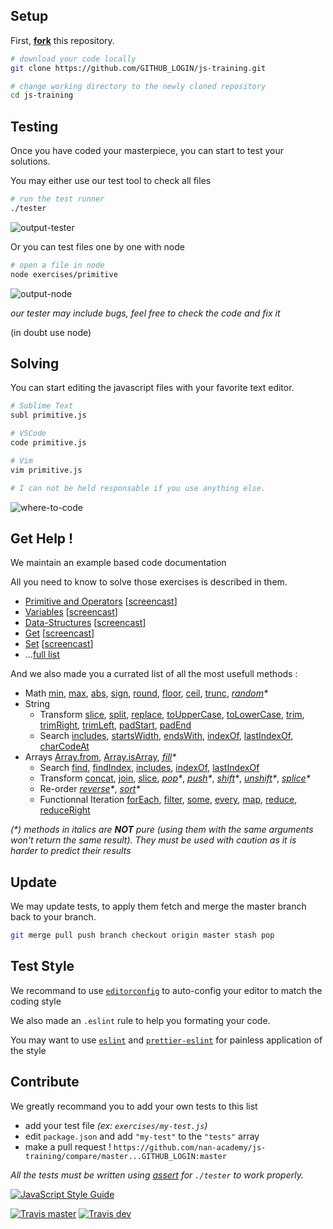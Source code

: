 ## Setup
First, [**fork**](https://github.com/nan-academy/js-training/fork?fragment=1) this repository.
```sh
# download your code locally
git clone https://github.com/GITHUB_LOGIN/js-training.git

# change working directory to the newly cloned repository
cd js-training
```

## Testing
Once you have coded your masterpiece, you can start to test your solutions.

You may either use our test tool to check all files
```sh
# run the test runner
./tester
```
![output-tester](https://github.com/nan-academy/js-training/blob/master/img/output-tester.png)

Or you can test files one by one with node
```sh
# open a file in node
node exercises/primitive
```
![output-node](https://github.com/nan-academy/js-training/blob/master/img/output-node.png)

*our tester may include bugs, feel free to check the code and fix it*

(in doubt use node)

## Solving
You can start editing the javascript files with your favorite text editor.
```sh
# Sublime Text
subl primitive.js

# VSCode
code primitive.js

# Vim
vim primitive.js

# I can not be held responsable if you use anything else.
```

![where-to-code](https://github.com/nan-academy/js-training/blob/master/img/where-to-code.png)

## Get Help !
We maintain an example based code documentation

All you need to know to solve those exercises is described in them.
- [Primitive and Operators](https://github.com/nan-academy/js-training/blob/master/examples/primitive-and-operators.js) [[screencast](https://scrimba.com/c/cwyaEAd)]
- [Variables](https://github.com/nan-academy/js-training/blob/master/examples/variables.js) [[screencast](https://scrimba.com/c/cLrBKA8)]
- [Data-Structures](https://github.com/nan-academy/js-training/blob/master/examples/data-structures.js) [[screencast](https://scrimba.com/c/c9Py3sG)]
- [Get](https://github.com/nan-academy/js-training/blob/master/examples/get.js) [[screencast](https://scrimba.com/c/cvzg2Tq)]
- [Set](https://github.com/nan-academy/js-training/blob/master/examples/set.js) [[screencast](https://scrimba.com/c/cbWrGcg)]
- ...[full list](https://github.com/nan-academy/js-training/tree/master/examples)

And we also made you a currated list of all the most usefull methods :

- Math
  [min](https://devdocs.io/javascript/global_objects/math/min),
  [max](https://devdocs.io/javascript/global_objects/math/max),
  [abs](https://devdocs.io/javascript/global_objects/math/abs),
  [sign](https://devdocs.io/javascript/global_objects/math/sign),
  [round](https://devdocs.io/javascript/global_objects/math/round),
  [floor](https://devdocs.io/javascript/global_objects/math/floor),
  [ceil](https://devdocs.io/javascript/global_objects/math/ceil),
  [trunc](https://devdocs.io/javascript/global_objects/math/trunc),
  _[random](https://devdocs.io/javascript/global_objects/math/random)*_
- String
  - Transform
    [slice](https://devdocs.io/javascript/global_objects/string/slice),
    [split](https://devdocs.io/javascript/global_objects/string/split),
    [replace](https://devdocs.io/javascript/global_objects/string/replace),
    [toUpperCase](https://devdocs.io/javascript/global_objects/string/touppercase),
    [toLowerCase](https://devdocs.io/javascript/global_objects/string/tolowercase),
    [trim](https://devdocs.io/javascript/global_objects/string/trim),
    [trimRight](https://devdocs.io/javascript/global_objects/string/trimright),
    [trimLeft](https://devdocs.io/javascript/global_objects/string/trimleft),
    [padStart](https://devdocs.io/javascript/global_objects/string/padstart),
    [padEnd](https://devdocs.io/javascript/global_objects/string/padend)
  - Search
    [includes](https://devdocs.io/javascript/global_objects/string/includes),
    [startsWidth](https://devdocs.io/javascript/global_objects/string/startswidth),
    [endsWith](https://devdocs.io/javascript/global_objects/string/endswith),
    [indexOf](https://devdocs.io/javascript/global_objects/string/indexof),
    [lastIndexOf](https://devdocs.io/javascript/global_objects/string/lastindexof),
    [charCodeAt](https://devdocs.io/javascript/global_objects/string/charcodeat)
- Arrays
[Array.from](https://devdocs.io/javascript/global_objects/array/from),
[Array.isArray](https://devdocs.io/javascript/global_objects/array/isarray),
_[fill](https://devdocs.io/javascript/global_objects/array/fill)*_
  - Search
    [find](https://devdocs.io/javascript/global_objects/array/find),
    [findIndex](https://devdocs.io/javascript/global_objects/array/findindex),
    [includes](https://devdocs.io/javascript/global_objects/array/includes),
    [indexOf](https://devdocs.io/javascript/global_objects/array/indexof),
    [lastIndexOf](https://devdocs.io/javascript/global_objects/array/lastindexof)
  - Transform
    [concat](https://devdocs.io/javascript/global_objects/array/concat),
    [join](https://devdocs.io/javascript/global_objects/array/join),
    [slice](https://devdocs.io/javascript/global_objects/array/slice),
    _[pop](https://devdocs.io/javascript/global_objects/array/pop)*_,
    _[push](https://devdocs.io/javascript/global_objects/array/push)*_,
    _[shift](https://devdocs.io/javascript/global_objects/array/shift)*_,
    _[unshift](https://devdocs.io/javascript/global_objects/array/unshift)*_,
    _[splice](https://devdocs.io/javascript/global_objects/array/splice)*_
  - Re-order
    _[reverse](https://devdocs.io/javascript/global_objects/array/reverse)*_,
    _[sort](https://devdocs.io/javascript/global_objects/array/sort)*_
  - Functionnal Iteration
    [forEach](https://devdocs.io/javascript/global_objects/array/foreach),
    [filter](https://devdocs.io/javascript/global_objects/array/filter),
    [some](https://devdocs.io/javascript/global_objects/array/some),
    [every](https://devdocs.io/javascript/global_objects/array/every),
    [map](https://devdocs.io/javascript/global_objects/array/map),
    [reduce](https://devdocs.io/javascript/global_objects/array/reduce),
    [reduceRight](https://devdocs.io/javascript/global_objects/array/reduceright)

_(*) methods in italics are **NOT** pure (using them with the same arguments won't return the same result).
They must be used with caution as it is harder to predict their results_

## Update
We may update tests, to apply them fetch and merge the master branch back to
your branch.

```sh
git merge pull push branch checkout origin master stash pop
```

## Test Style
We recommand to use [`editorconfig`](http://editorconfig.org/#download) to
auto-config your editor to match the coding style

We also made an `.eslint` rule to help you formating your code.

You may want to use [`eslint`](https://eslint.org/) and [`prettier-eslint`](https://github.com/prettier/prettier-eslint) for painless application of
the style


## Contribute
We greatly recommand you to add your own tests to this list

- add your test file *(ex: `exercises/my-test.js`)*
- edit `package.json` and add `"my-test"` to the `"tests"` array
- make a pull request ! `https://github.com/nan-academy/js-training/compare/master...GITHUB_LOGIN:master`

*All the tests must be written using [assert](https://nodejs.org/api/assert.html)
for `./tester` to work properly.*

[![JavaScript Style Guide](https://img.shields.io/badge/code_style-standard-brightgreen.svg)](https://standardjs.com)

[![Travis master](https://img.shields.io/travis/Kiitaan/js_training.svg)](https://travis-ci.org/Kiitaan/js_training)
[![Travis dev](https://img.shields.io/travis/Kiitaan/js_training/dev.svg)](https://travis-ci.org/Kiitaan/js_training/master)
